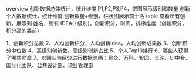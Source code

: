 overview
创新数据总体统计，统计维度 P1,P2,P3,P4，饼图展示级别和数量
创新个人数据统计，统计维度 创新数量+级别，柱状图展示前十名
table
查看所有创新，展示列 姓名，所有 IDEA(+级别)，创新积分，时间，排序维度（创新积分，积分高的靠前）

1、创新积分总数
2、人均创新积分，人均创新Idea，人均创新成果数
3、创新积分中位数
4、高级别创新数，高级别创新占比
5、个人Top10排行
6、哪些人获得了哪些勋章
7、以团队为区分进行数据晾晒：民企、万科、智园、长沙、UI中台、国际化团队、公共设计部、项目管理部
